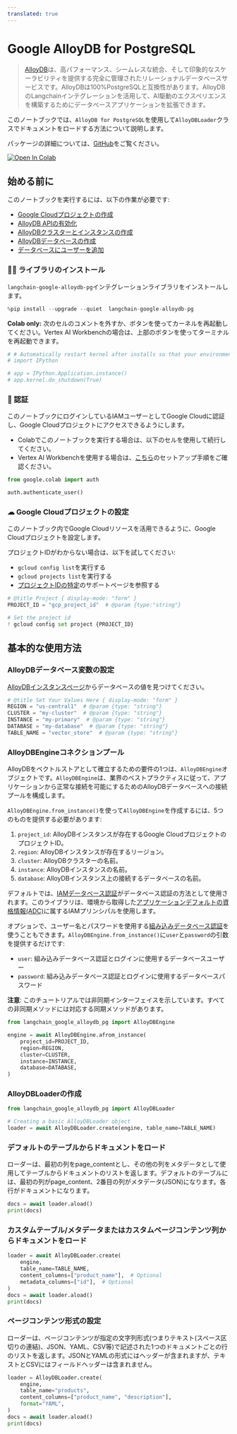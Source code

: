 ```yaml
---
translated: true
---
```


# Google AlloyDB for PostgreSQL

> [AlloyDB](https://cloud.google.com/alloydb)は、高パフォーマンス、シームレスな統合、そして印象的なスケーラビリティを提供する完全に管理されたリレーショナルデータベースサービスです。AlloyDBは100%PostgreSQLと互換性があります。AlloyDBのLangchainインテグレーションを活用して、AI駆動のエクスペリエンスを構築するためにデータベースアプリケーションを拡張できます。

このノートブックでは、`AlloyDB for PostgreSQL`を使用して`AlloyDBLoader`クラスでドキュメントをロードする方法について説明します。

パッケージの詳細については、[GitHub](https://github.com/googleapis/langchain-google-alloydb-pg-python/)をご覧ください。

[![Open In Colab](https://colab.research.google.com/assets/colab-badge.svg)](https://colab.research.google.com/github/googleapis/langchain-google-alloydb-pg-python/blob/main/docs/document_loader.ipynb)

## 始める前に

このノートブックを実行するには、以下の作業が必要です:

 * [Google Cloudプロジェクトの作成](https://developers.google.com/workspace/guides/create-project)
 * [AlloyDB APIの有効化](https://console.cloud.google.com/flows/enableapi?apiid=alloydb.googleapis.com)
 * [AlloyDBクラスターとインスタンスの作成](https://cloud.google.com/alloydb/docs/cluster-create)
 * [AlloyDBデータベースの作成](https://cloud.google.com/alloydb/docs/quickstart/create-and-connect)
 * [データベースにユーザーを追加](https://cloud.google.com/alloydb/docs/database-users/about)

### 🦜🔗 ライブラリのインストール

`langchain-google-alloydb-pg`インテグレーションライブラリをインストールします。

```python
%pip install --upgrade --quiet  langchain-google-alloydb-pg
```

**Colab only:** 次のセルのコメントを外すか、ボタンを使ってカーネルを再起動してください。Vertex AI Workbenchの場合は、上部のボタンを使ってターミナルを再起動できます。

```python
# # Automatically restart kernel after installs so that your environment can access the new packages
# import IPython

# app = IPython.Application.instance()
# app.kernel.do_shutdown(True)
```

### 🔐 認証

このノートブックにログインしているIAMユーザーとしてGoogle Cloudに認証し、Google Cloudプロジェクトにアクセスできるようにします。

* Colabでこのノートブックを実行する場合は、以下のセルを使用して続行してください。
* Vertex AI Workbenchを使用する場合は、[こちら](https://github.com/GoogleCloudPlatform/generative-ai/tree/main/setup-env)のセットアップ手順をご確認ください。

```python
from google.colab import auth

auth.authenticate_user()
```

### ☁ Google Cloudプロジェクトの設定

このノートブック内でGoogle Cloudリソースを活用できるように、Google Cloudプロジェクトを設定します。

プロジェクトIDがわからない場合は、以下を試してください:

* `gcloud config list`を実行する
* `gcloud projects list`を実行する
* [プロジェクトIDの特定](https://support.google.com/googleapi/answer/7014113)のサポートページを参照する

```python
# @title Project { display-mode: "form" }
PROJECT_ID = "gcp_project_id"  # @param {type:"string"}

# Set the project id
! gcloud config set project {PROJECT_ID}
```

## 基本的な使用方法

### AlloyDBデータベース変数の設定

[AlloyDBインスタンスページ](https://console.cloud.google.com/alloydb/clusters)からデータベースの値を見つけてください。

```python
# @title Set Your Values Here { display-mode: "form" }
REGION = "us-central1"  # @param {type: "string"}
CLUSTER = "my-cluster"  # @param {type: "string"}
INSTANCE = "my-primary"  # @param {type: "string"}
DATABASE = "my-database"  # @param {type: "string"}
TABLE_NAME = "vector_store"  # @param {type: "string"}
```

### AlloyDBEngineコネクションプール

AlloyDBをベクトルストアとして確立するための要件の1つは、`AlloyDBEngine`オブジェクトです。`AlloyDBEngine`は、業界のベストプラクティスに従って、アプリケーションから正常な接続を可能にするためのAlloyDBデータベースへの接続プールを構成します。

`AlloyDBEngine.from_instance()`を使って`AlloyDBEngine`を作成するには、5つのものを提供する必要があります:

1. `project_id`: AlloyDBインスタンスが存在するGoogle CloudプロジェクトのプロジェクトID。
1. `region`: AlloyDBインスタンスが存在するリージョン。
1. `cluster`: AlloyDBクラスターの名前。
1. `instance`: AlloyDBインスタンスの名前。
1. `database`: AlloyDBインスタンス上の接続するデータベースの名前。

デフォルトでは、[IAMデータベース認証](https://cloud.google.com/alloydb/docs/connect-iam)がデータベース認証の方法として使用されます。このライブラリは、環境から取得した[アプリケーションデフォルトの資格情報(ADC)](https://cloud.google.com/docs/authentication/application-default-credentials)に属するIAMプリンシパルを使用します。

オプションで、ユーザー名とパスワードを使用する[組み込みデータベース認証](https://cloud.google.com/alloydb/docs/database-users/about)を使うこともできます。`AlloyDBEngine.from_instance()`に`user`と`password`の引数を提供するだけです:

* `user`: 組み込みデータベース認証とログインに使用するデータベースユーザー
* `password`: 組み込みデータベース認証とログインに使用するデータベースパスワード

**注意**: このチュートリアルでは非同期インターフェイスを示しています。すべての非同期メソッドには対応する同期メソッドがあります。

```python
from langchain_google_alloydb_pg import AlloyDBEngine

engine = await AlloyDBEngine.afrom_instance(
    project_id=PROJECT_ID,
    region=REGION,
    cluster=CLUSTER,
    instance=INSTANCE,
    database=DATABASE,
)
```

### AlloyDBLoaderの作成

```python
from langchain_google_alloydb_pg import AlloyDBLoader

# Creating a basic AlloyDBLoader object
loader = await AlloyDBLoader.create(engine, table_name=TABLE_NAME)
```

### デフォルトのテーブルからドキュメントをロード

ローダーは、最初の列をpage_contentとし、その他の列をメタデータとして使用してテーブルからドキュメントのリストを返します。デフォルトのテーブルには、最初の列がpage_content、2番目の列がメタデータ(JSON)になります。各行がドキュメントになります。

```python
docs = await loader.aload()
print(docs)
```

### カスタムテーブル/メタデータまたはカスタムページコンテンツ列からドキュメントをロード

```python
loader = await AlloyDBLoader.create(
    engine,
    table_name=TABLE_NAME,
    content_columns=["product_name"],  # Optional
    metadata_columns=["id"],  # Optional
)
docs = await loader.aload()
print(docs)
```

### ページコンテンツ形式の設定

ローダーは、ページコンテンツが指定の文字列形式(つまりテキスト(スペース区切りの連結)、JSON、YAML、CSV等)で記述された1つのドキュメントごとの行のリストを返します。JSONとYAMLの形式にはヘッダーが含まれますが、テキストとCSVにはフィールドヘッダーは含まれません。

```python
loader = AlloyDBLoader.create(
    engine,
    table_name="products",
    content_columns=["product_name", "description"],
    format="YAML",
)
docs = await loader.aload()
print(docs)
```

